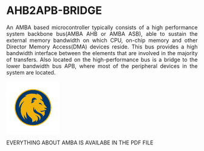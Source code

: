 # AHB2APB-BRIDGE
<p align = "justify">An AMBA based microcontroller typically consists of a high performance system backbone bus(AMBA AHB or AMBA ASB), able to sustain the external memory bandwidth on which CPU, on-chip memory and other Director Memory Access(DMA) devices reside. This bus provides a high bandwidth interface between the elements that are involved in the majority of transfers. Also located on the high-performance bus is a bridge to the lower bandwidth bus APB, where most of the peripheral devices in the system are located.</p>

<a href="https://DWARAKRAM.me"><img align="center" width="140px" src="https://raw.githubusercontent.com/DWARAKRAM/DWARAKRAM/MAIN/LOGO%20L2.webp"/></a>

<p align="left">EVERYTHING ABOUT AMBA IS AVAILABE IN THE PDF FILE</p>
